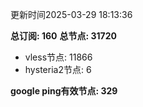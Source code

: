 更新时间2025-03-29 18:13:36

**总订阅: 160**
**总节点: 31720**
- vless节点: 11866
- hysteria2节点: 6

**google ping有效节点: 329**

